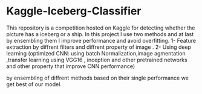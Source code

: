 # Kaggle-Iceberg-Classifier
This repository is a competition hosted on Kaggle for detecting whether the picture has a iceberg or a ship.
In this project I use two methods and at last by ensembling them I improve performance and avoid overfitting.
1- Feature extraction by diffrent filters and diffrent property of image .
2- Using deep learning (optimized CNN: using batch Normalization,image agmentation ,transfer learning using VGG16 , 
inception and other pretrained networks and other property that improve CNN performance)

by ensembilng of diffrent methods based on their single performance we get best of our model.
